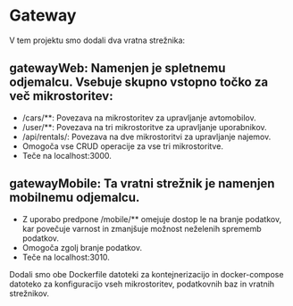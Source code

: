 # Gateway
V tem projektu smo dodali dva vratna strežnika:

## gatewayWeb: Namenjen je spletnemu odjemalcu. Vsebuje skupno vstopno točko za več mikrostoritev:

+ /cars/**: Povezava na mikrostoritev za upravljanje avtomobilov.
+ /user/**: Povezava na tri mikrostoritve za upravljanje uporabnikov.
+ /api/rentals/: Povezava na dve mikrostoritvi za upravljanje najemov.
+ Omogoča vse CRUD operacije za vse tri mikrostoritve.
+ Teče na localhost:3000.

## gatewayMobile: Ta vratni strežnik je namenjen mobilnemu odjemalcu.

+ Z uporabo predpone /mobile/** omejuje dostop le na branje podatkov, kar povečuje varnost in zmanjšuje možnost neželenih sprememb podatkov.
+ Omogoča zgolj branje podatkov.
+ Teče na localhost:3010.

Dodali smo obe Dockerfile datoteki za kontejnerizacijo in docker-compose datoteko za konfiguracijo vseh mikrostoritev, podatkovnih baz in vratnih strežnikov.

